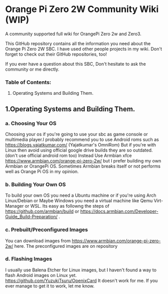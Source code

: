 # Orange Pi Zero 2W Community Wiki (WIP)
A community supported full wiki for OrangePi Zero 2w and Zero3.

This GitHub repository contains all the information you need about the Orange Pi Zero 2W SBC. I have used other people projects in my wiki. Don't forget to check out their GitHub repositories, too!

If you ever have a question about this SBC, Don't hesitate to ask the community or me directly.

### Table of Contents:
  1. Operating Systems and Building Them.


## 1.Operating Systems and Building Them.

### a. Choosing Your OS

Choosing your os if you're going to use your sbc as game console or multimedia player.I probably recommend you to use Android roms such as https://blogs.yajatkumar.com/ (Yajatkumar's OmniRom)
But if you're with Linux then avoid using official google drive builds they are so outdated.(don't use official android rom too)
Instead Use Armbian xfce https://www.armbian.com/orange-pi-zero-2w/ but I prefer building my own Armbian or OrangePi OS. Sometimes Armbian breaks itself or not performs well as Orange Pi OS in my opinion.

### b. Building Your Own OS

To build your own OS you need a Ubuntu machine or if you're using Arch Linux/Debian or Maybe Windows you need a virtual machine like Qemu Virt-Manager or WSL.
Its easy as followng the steps of https://github.com/armbian/build or https://docs.armbian.com/Developer-Guide_Build-Preparation/ .

### c. Prebuilt/Preconfigured Images
You can download images from https://www.armbian.com/orange-pi-zero-2w/ here.
The preconfigured images are on repository

### d. Flashing Images
I usually use Balena Etcher for Linux images, but I haven't found a way to flash Android images on Linux yet. https://github.com/YuzukiTsuru/OpenixCard It doesn't work for me. If you ever manage to get it to work, let me know.
